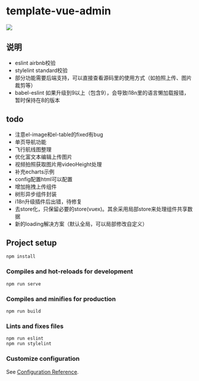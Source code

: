 # template-vue-admin

<a href="https://996.icu"><img src="https://img.shields.io/badge/link-996.icu-red.svg"></a>

## 说明

* eslint airbnb校验
* stylelint standard校验
* 部分功能需要后端支持，可以直接查看源码里的使用方式（如拍照上传、图片裁剪等）
* babel-eslint 如果升级到9以上（包含9），会导致i18n里的语言懒加载报错，暂时保持在8的版本

## todo

* 注意el-image和el-table的fixed有bug
* 单页导航功能
* 飞行航线图整理
* 优化富文本编辑上传图片
* 视频拍照获取图片用videoHeight处理
* 补充echarts示例
* config配置html可以配置
* 增加拖拽上传组件
* 树形异步组件封装
* i18n升级插件后出错，待修复
* 去store化，只保留必要的store(vuex)。其余采用局部store来处理组件共享数据
* 新的loading解决方案（默认全局，可以局部修改自定义）

## Project setup
```
npm install
```

### Compiles and hot-reloads for development
```
npm run serve
```

### Compiles and minifies for production
```
npm run build
```

### Lints and fixes files
```
npm run eslint
npm run stylelint
```

### Customize configuration
See [Configuration Reference](https://cli.vuejs.org/config/).
